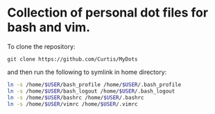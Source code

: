 # Collection of personal dot files for bash and vim.

To clone the repository:

`git clone https://github.com/Curtis/MyDots`

and then run the following to symlink in home directory:

```bash
ln -s /home/$USER/bash_profile /home/$USER/.bash_profile 
ln -s /home/$USER/bash_logout /home/$USER/.bash_logout
ln -s /home/$USER/bashrc /home/$USER/.bashrc
ln -s /home/$USER/vimrc /home/$USER/.vimrc 
```
